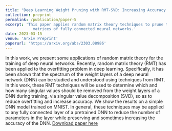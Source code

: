 ```yaml
---
title: "Deep Learning Weight Pruning with RMT-SVD: Increasing Accuracy and Reducing Overfitting"
collection: preprint
permalink: /publication/paper-5
excerpt: 'This paper applies random matrix theory techniques to prune the weight
            matrices of fully connected neural networks.'
date: 2023-03-15
venue: 'Arxiv Preprint'
paperurl: 'https://arxiv.org/abs/2303.08986'
---
```

In this work, we present some applications of random matrix theory for the training of deep neural networks. Recently, random matrix theory (RMT) has been applied to the overfitting problem in deep learning. Specifically, it has been shown that the spectrum of the weight layers of a deep neural network (DNN) can be studied and understood using techniques from RMT. In this work, these RMT techniques will be used to determine which and how many singular values should be removed from the weight layers of a DNN during training, via singular value decomposition (SVD), so as to reduce overfitting and increase accuracy. We show the results on a simple DNN model trained on MNIST. In general, these techniques may be applied to any fully connected layer of a pretrained DNN to reduce the number of parameters in the layer while preserving and sometimes increasing the accuracy of the DNN.
[Download paper here](https://arxiv.org/abs/2303.08986)